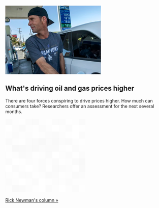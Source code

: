 
![What's driving oil and gas prices higher](./20220614115902.png)
## What's driving oil and gas prices higher

There are four forces conspiring to drive prices higher. How much can consumers take? Researchers offer an assessment for the next several months.

![pic](../square_bg.png)

[Rick Newman's column  »](https://www.yahoo.com/finance/news/why-theres-no-relief-in-sight-for-soaring-oil-and-gas-prices-195813517.html)

